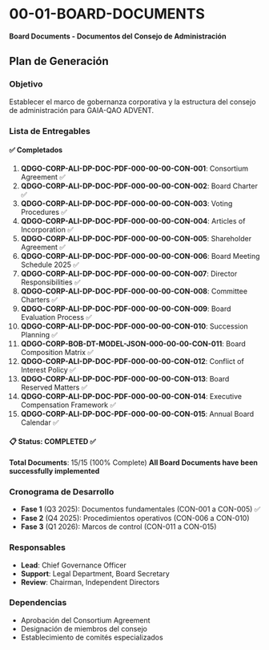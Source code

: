 # 00-01-BOARD-DOCUMENTS
**Board Documents - Documentos del Consejo de Administración**

## Plan de Generación

### Objetivo
Establecer el marco de gobernanza corporativa y la estructura del consejo de administración para GAIA-QAO ADVENT.

### Lista de Entregables

#### ✅ Completados
1. **QDGO-CORP-ALI-DP-DOC-PDF-000-00-00-CON-001**: Consortium Agreement ✅
2. **QDGO-CORP-ALI-DP-DOC-PDF-000-00-00-CON-002**: Board Charter ✅
3. **QDGO-CORP-ALI-DP-DOC-PDF-000-00-00-CON-003**: Voting Procedures ✅
4. **QDGO-CORP-ALI-DP-DOC-PDF-000-00-00-CON-004**: Articles of Incorporation ✅
5. **QDGO-CORP-ALI-DP-DOC-PDF-000-00-00-CON-005**: Shareholder Agreement ✅
6. **QDGO-CORP-ALI-DP-DOC-PDF-000-00-00-CON-006**: Board Meeting Schedule 2025 ✅
7. **QDGO-CORP-ALI-DP-DOC-PDF-000-00-00-CON-007**: Director Responsibilities ✅
8. **QDGO-CORP-ALI-DP-DOC-PDF-000-00-00-CON-008**: Committee Charters ✅
9. **QDGO-CORP-ALI-DP-DOC-PDF-000-00-00-CON-009**: Board Evaluation Process ✅
10. **QDGO-CORP-ALI-DP-DOC-PDF-000-00-00-CON-010**: Succession Planning ✅
11. **QDGO-CORP-BOB-DT-MODEL-JSON-000-00-00-CON-011**: Board Composition Matrix ✅
12. **QDGO-CORP-ALI-DP-DOC-PDF-000-00-00-CON-012**: Conflict of Interest Policy ✅
13. **QDGO-CORP-ALI-DP-DOC-PDF-000-00-00-CON-013**: Board Reserved Matters ✅
14. **QDGO-CORP-ALI-DP-DOC-PDF-000-00-00-CON-014**: Executive Compensation Framework ✅
15. **QDGO-CORP-ALI-DP-DOC-PDF-000-00-00-CON-015**: Annual Board Calendar ✅

#### 📋 Status: COMPLETED ✅
**Total Documents**: 15/15 (100% Complete)
**All Board Documents have been successfully implemented**

### Cronograma de Desarrollo
- **Fase 1** (Q3 2025): Documentos fundamentales (CON-001 a CON-005) ✅
- **Fase 2** (Q4 2025): Procedimientos operativos (CON-006 a CON-010)
- **Fase 3** (Q1 2026): Marcos de control (CON-011 a CON-015)

### Responsables
- **Lead**: Chief Governance Officer
- **Support**: Legal Department, Board Secretary
- **Review**: Chairman, Independent Directors

### Dependencias
- Aprobación del Consortium Agreement
- Designación de miembros del consejo
- Establecimiento de comités especializados
